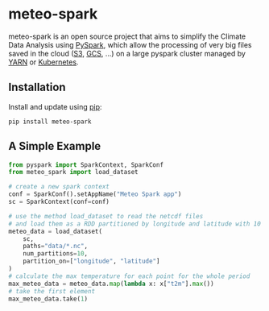 # meteo-spark

meteo-spark is an open source project that aims to simplify the Climate Data Analysis
using [PySpark](https://spark.apache.org/docs/latest/api/python/index.html),
which allow the processing of very big files saved in the cloud
([S3](https://docs.aws.amazon.com/s3), [GCS](https://cloud.google.com/storage/docs),
...) on a large pyspark cluster managed by [YARN](https://hadoop.apache.org/docs/stable/hadoop-yarn/hadoop-yarn-site/YARN.html)
or [Kubernetes](https://kubernetes.io/).

## Installation
Install and update using [pip](https://pip.pypa.io/en/stable/getting-started/):
```shell
pip install meteo-spark
```

## A Simple Example

```python
from pyspark import SparkContext, SparkConf
from meteo_spark import load_dataset

# create a new spark context
conf = SparkConf().setAppName("Meteo Spark app")
sc = SparkContext(conf=conf)

# use the method load_dataset to read the netcdf files
# and load them as a RDD partitioned by longitude and latitude with 10 slices
meteo_data = load_dataset(
    sc,
    paths="data/*.nc",
    num_partitions=10,
    partition_on=["longitude", "latitude"]
)
# calculate the max temperature for each point for the whole period
max_meteo_data = meteo_data.map(lambda x: x["t2m"].max())
# take the first element
max_meteo_data.take(1)
```